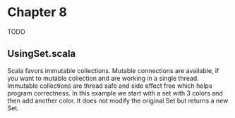 # Chapter 8
TODO

## UsingSet.scala
Scala favors immutable collections. Mutable connections are available, if you want to mutable collection and are working in a single thread. Immutable collections are thread safe and side effect free which helps program correctness.  In this example we start with a set with 3 colors and then add another color. It does not modify the original Set but returns a new Set.
